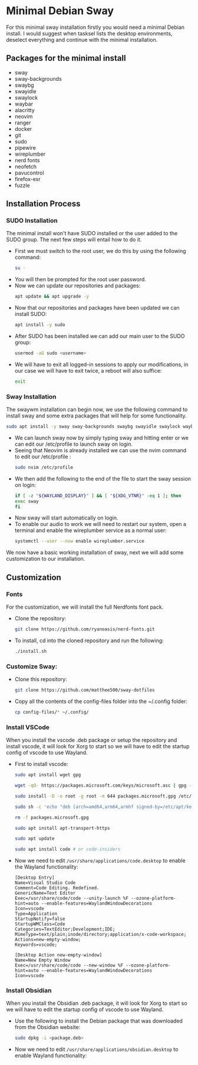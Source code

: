 # Minimal Debian Sway

For this minimal sway installation firstly you would need a minimal Debian install. I would suggest when tasksel lists the desktop environments, deselect everything and continue with the minimal installation.

## Packages for the minimal install

* sway
* sway-backgrounds
* swaybg
* swayidle
* swaylock
* waybar
* alacritty
* neovim
* ranger
* docker
* git
* sudo
* pipewire
* wireplumber
* nerd fonts
* neofetch
* pavucontrol
* firefox-esr
* fuzzle

## Installation Process

### SUDO Installation

The minimal install won't have SUDO installed or the user added to the SUDO group. The next few steps will entail how to do it.

* First we must switch to the root user, we do this by using the following command:
  ```bash
  su -
  ```
* You will then be prompted for the root user password.
* Now we can update our repositories and packages:
  ```bash
  apt update && apt upgrade -y
  ```
* Now that our repositories and packages have been updated we can install SUDO:
  ```bash
  apt install -y sudo
  ```
* After SUDO has been installed we can add our main user to the SUDO group:
  ```bash
  usermod -aG sudo <username>
  ```
* We will have to exit all logged-in sessions to apply our modifications, in our case we will have to exit twice, a reboot will also suffice:
  ```bash
  exit
  ```

### Sway Installation
The swaywm installation can begin now, we use the following command to install sway and some extra packages that will help for some functionality.

```bash
sudo apt install -y sway sway-backgrounds swaybg swayidle swaylock waybar alacritty neovim ranger git pipewire wireplumber neofetch pavucontrol
```

* We can launch sway now by simply typing sway and hitting enter or we can edit our /etc/profile to launch sway on login.
* Seeing that Neovim is already installed we can use the nvim command to edit our /etc/profile :
  ```bash
  sudo nvim /etc/profile
  ```
* We then add the following to the end of the file to start the sway session on login:
  ```bash
  if [ -z "${WAYLAND_DISPLAY}" ] && [ "${XDG_VTNR}" -eq 1 ]; then
  exec sway
  fi
  ```
* Now sway will start automatically on login.
* To enable our audio to work we will need to restart our system, open a terminal and enable the wireplumber service as a normal user:
  ```bash
  systemctl --user --now enable wireplumber.service
  ```

We now have a basic working installation of sway, next we will add some customization to our installation.

## Customization

### Fonts
For the customization, we will install the full Nerdfonts font pack.
* Clone the repository:
  ```bash
  git clone https://github.com/ryanoasis/nerd-fonts.git
  ```
* To install, cd into the cloned repository and run the following:
  ```bash
  ./install.sh
  ```

### Customize Sway:
* Clone this repository:
  ```bash
  git clone https://github.com/matthee500/sway-dotfiles
  ```
* Copy all the contents of the config-files folder into the ~/.config folder:
  ```bash
  cp config-files/* ~/.config/
  ```

### Install VSCode
When you install the vscode .deb package or setup the repository and install vscode, it will look for Xorg to start so we will have to edit the startup config of vscode to use Wayland.

* First to install vscode:
   ```bash
   sudo apt install wget gpg
   ```
   ```bash
   wget -qO- https://packages.microsoft.com/keys/microsoft.asc | gpg --dearmor > packages.microsoft.gpg
   ```
   ```bash
   sudo install -D -o root -g root -m 644 packages.microsoft.gpg /etc/apt/keyrings/packages.microsoft.gpg
   ```
   ```bash
   sudo sh -c 'echo "deb [arch=amd64,arm64,armhf signed-by=/etc/apt/keyrings/packages.microsoft.gpg] https://packages.microsoft.com/repos/code stable main" > /etc/apt/sources.list.d/vscode.list'
   ```
   ```bash
   rm -f packages.microsoft.gpg
   ```
   ```bash
   sudo apt install apt-transport-https
   ```
   ```bash
   sudo apt update
   ```
   ```bash
   sudo apt install code # or code-insiders
   ```
* Now we need to edit `/usr/share/applications/code.desktop` to enable the Wayland functionality:
  ```
  [Desktop Entry]
  Name=Visual Studio Code
  Comment=Code Editing. Redefined.
  GenericName=Text Editor
  Exec=/usr/share/code/code --unity-launch %F --ozone-platform-hint=auto --enable-features=WaylandWindowDecorations
  Icon=vscode
  Type=Application
  StartupNotify=false
  StartupWMClass=Code
  Categories=TextEditor;Development;IDE;
  MimeType=text/plain;inode/directory;application/x-code-workspace;
  Actions=new-empty-window;
  Keywords=vscode;
  
  [Desktop Action new-empty-window]
  Name=New Empty Window
  Exec=/usr/share/code/code --new-window %F --ozone-platform-hint=auto --enable-features=WaylandWindowDecorations
  Icon=vscode
  ```

### Install Obsidian
When you install the Obsidian .deb package, it will look for Xorg to start so we will have to edit the startup config of vscode to use Wayland.

* Use the following to install the Debian package that was downloaded from the Obsidian website:
  ```bash
  sudo dpkg -i <package.deb>
  ```
* Now we need to edit `/usr/share/applications/obsidian.desktop` to enable Wayland functionality:
  ```

  ```

